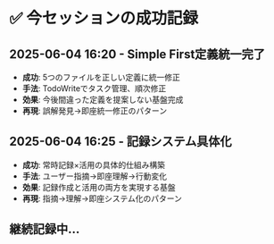# ✅ 今セッションの成功記録

## 2025-06-04 16:20 - Simple First定義統一完了
- **成功**: 5つのファイルを正しい定義に統一修正
- **手法**: TodoWriteでタスク管理、順次修正
- **効果**: 今後間違った定義を提案しない基盤完成
- **再現**: 誤解発見→即座統一修正のパターン

## 2025-06-04 16:25 - 記録システム具体化
- **成功**: 常時記録×活用の具体的仕組み構築
- **手法**: ユーザー指摘→即座理解→行動変化
- **効果**: 記録作成と活用の両方を実現する基盤
- **再現**: 指摘→理解→即座システム化のパターン

## 継続記録中...